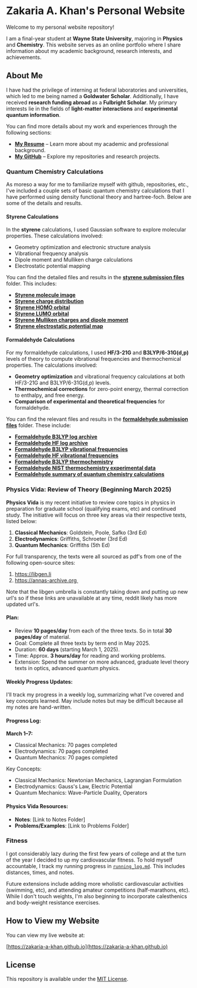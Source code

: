 # Zakaria A. Khan's Personal Website

Welcome to my personal website repository!

I am a final-year student at **Wayne State University**, majoring in **Physics** and **Chemistry**. This website serves as an online portfolio where I share information about my academic background, research interests, and achievements.

## About Me

I have had the privilege of interning at federal laboratories and universities, which led to me being named a **Goldwater Scholar**. Additionally, I have received **research funding abroad** as a **Fulbright Scholar**. My primary interests lie in the fields of **light-matter interactions** and **experimental quantum information**.

You can find more details about my work and experiences through the following sections:

- **[My Resume](./zk_resume.pdf)** – Learn more about my academic and professional background.
- **[My GitHub](https://github.com/zakaria-a-khan)** – Explore my repositories and research projects.

### Quantum Chemistry Calculations

As moreso a way for me to familiarize myself with github, repositories, etc., I've included a couple sets of basic quantum chemistry calculations that I have performed using density functional theory and hartree-foch. Below are some of the details and results.

#### Styrene Calculations

In the **styrene** calculations, I used Gaussian software to explore molecular properties. These calculations involved:

- Geometry optimization and electronic structure analysis
- Vibrational frequency analysis
- Dipole moment and Mulliken charge calculations
- Electrostatic potential mapping

You can find the detailed files and results in the **[styrene submission files](./quantum_chemistry_calculations/styrene_submission_files)** folder. This includes:

- **[Styrene molecule image](./quantum_chemistry_calculations/styrene_submission_files/styrene.png)**
- **[Styrene charge distribution](./quantum_chemistry_calculations/styrene_submission_files/styrene_charge.png)**
- **[Styrene HOMO orbital](./quantum_chemistry_calculations/styrene_submission_files/styrene_homo.PNG)**
- **[Styrene LUMO orbital](./quantum_chemistry_calculations/styrene_submission_files/styrene_lumo.PNG)**
- **[Styrene Mulliken charges and dipole moment](./quantum_chemistry_calculations/styrene_submission_files/styrene_mulliken_charges.png)**
- **[Styrene electrostatic potential map](./quantum_chemistry_calculations/styrene_submission_files/styrene_electrostaticV.png)**

#### Formaldehyde Calculations

For my formaldehyde calculations, I used **HF/3-21G** and **B3LYP/6-31G(d,p)** levels of theory to compute vibrational frequencies and thermochemical properties. The calculations involved:

- **Geometry optimization** and vibrational frequency calculations at both HF/3-21G and B3LYP/6-31G(d,p) levels.
- **Thermochemical corrections** for zero-point energy, thermal correction to enthalpy, and free energy.
- **Comparison of experimental and theoretical frequencies** for formaldehyde.

You can find the relevant files and results in the **[formaldehyde submission files](./quantum_chemistry_calculations/formaldehyde_submission_files)** folder. These include:

- **[Formaldehyde B3LYP log archive](./quantum_chemistry_calculations/formaldehyde_submission_files/formaldehyde_b3lyp_log_archive.PNG)**
- **[Formaldehyde HF log archive](./quantum_chemistry_calculations/formaldehyde_submission_files/formaldehyde_hf_log_archive.PNG)**
- **[Formaldehyde B3LYP vibrational frequencies](./quantum_chemistry_calculations/formaldehyde_submission_files/formaldehyde_b3lyp_vibrational_freq.PNG)**
- **[Formaldehyde HF vibrational frequencies](./quantum_chemistry_calculations/formaldehyde_submission_files/formaldehyde_hf_vibrational_freq.PNG)**
- **[Formaldehyde B3LYP thermochemistry](./quantum_chemistry_calculations/formaldehyde_submission_files/formaldehyde_b3lyp_thermochem.PNG)**
- **[Formaldehyde NIST thermochemistry experimental data](./quantum_chemistry_calculations/formaldehyde_submission_files/formaldehyde_nist_thermochem_exp.PNG)**
- **[Formaldehyde summary of quantum chemistry calculations](./quantum_chemistry_calculations/formaldehyde_submission_files/formaldehyde_assignment2.pdf)**

### Physics Vida: Review of Theory (Beginning March 2025)

**Physics Vida** is my recent initiative to review core topics in physics in preparation for graduate school (qualifying exams, etc) and continued study. The initiative will focus on three key areas via their respective texts, listed below:

1. **Classical Mechanics**: Goldstein, Poole, Safko (3rd Ed)
2. **Electrodynamics**: Griffiths, Schroeter (3rd Ed)
3. **Quantum Mechanics**: Griffiths (5th Ed)

For full transparency, the texts were all sourced as pdf's from one of the following open-source sites:
1. https://libgen.li
2. https://annas-archive.org 

Note that the libgen umbrella is constantly taking down and putting up new url's so if these links are unavailable at any time, reddit likely has more updated url's.

#### Plan:
- Review **10 pages/day** from each of the three texts. So in total **30 pages/day** of material.
- Goal: Complete all three texts by term end in May 2025.
- Duration: **60 days** (starting March 1, 2025).
- Time: Approx. **3 hours/day** for reading and working problems.
- Extension: Spend the summer on more advanced, graduate level theory texts in optics, advanced quantum physics.

#### Weekly Progress Updates:
I'll track my progress in a weekly log, summarizing what I’ve covered and key concepts learned. May include notes but may be difficult because all my notes are hand-written.

#### Progress Log:

**March 1–7:**
- Classical Mechanics: 70 pages completed
- Electrodynamics: 70 pages completed
- Quantum Mechanics: 70 pages completed

Key Concepts:
- Classical Mechanics: Newtonian Mechanics, Lagrangian Formulation
- Electrodynamics: Gauss's Law, Electric Potential
- Quantum Mechanics: Wave-Particle Duality, Operators

#### Physics Vida Resources:

- **Notes**: [Link to Notes Folder]
- **Problems/Examples**: [Link to Problems Folder]

### Fitness

I got considerably lazy during the first few years of college and at the turn of the year I decided to up my cardiovascular fitness. To hold myself accountable, I track my running progress in [`running_log.md`](running_log.md). This includes distances, times, and notes.

Future extensions include adding more wholistic cardiovascular activities (swimming, etc), and attending amateur competitions (half-marathons, etc). While I don't touch weights, I'm also beginning to incorporate calesthenics and body-weight resistance exercises.

## How to View my Website

You can view my live website at:

[https://zakaria-a-khan.github.io](https://zakaria-a-khan.github.io)

## License

This repository is available under the [MIT License](LICENSE).
